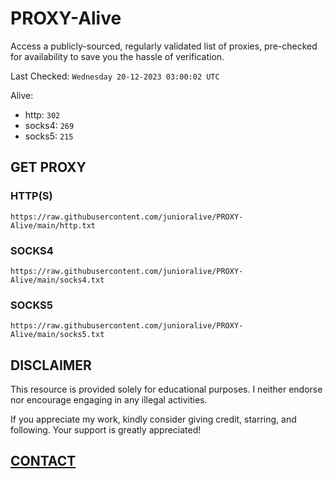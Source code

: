 # PROXY-Alive

Access a publicly-sourced, regularly validated list of proxies, pre-checked for availability to save you the hassle of verification.

Last Checked: `Wednesday 20-12-2023 03:00:02 UTC`

Alive:
- http: `302`
- socks4: `269`
- socks5: `215`

## GET PROXY

### HTTP(S)

```https://raw.githubusercontent.com/junioralive/PROXY-Alive/main/http.txt```

### SOCKS4

```https://raw.githubusercontent.com/junioralive/PROXY-Alive/main/socks4.txt```

### SOCKS5

```https://raw.githubusercontent.com/junioralive/PROXY-Alive/main/socks5.txt```

## DISCLAIMER

This resource is provided solely for educational purposes. I neither endorse nor encourage engaging in any illegal activities.

If you appreciate my work, kindly consider giving credit, starring, and following. Your support is greatly appreciated! 

## [CONTACT](https://t.me/TheJuniorAlive)
